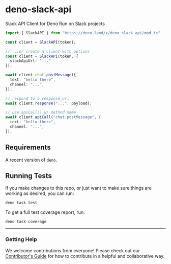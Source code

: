 # deno-slack-api

Slack API Client for Deno Run on Slack projects

```ts
import { SlackAPI } from "https://deno.land/x/deno_slack_api/mod.ts"

const client = SlackAPI(token);

// ...or create a client with options
const client = SlackAPI(token, {
  slackApiUrl: "..."
});

await client.chat.postMessage({
  text: "hello there",
  channel: "...",
});

// respond to a response_url
await client.response("...", payload);

// use apiCall() w/ method name
await client.apiCall("chat.postMessage", {
  text: "hello there",
  channel: "...",
});
```

## Requirements

A recent version of `deno`.

## Running Tests

If you make changes to this repo, or just want to make sure things are working as desired, you can run:

    deno task test

To get a full test coverage report, run:

    deno task coverage

---

### Getting Help

We welcome contributions from everyone! Please check out our
[Contributor's Guide](.github/CONTRIBUTING.md) for how to contribute in a
helpful and collaborative way.
